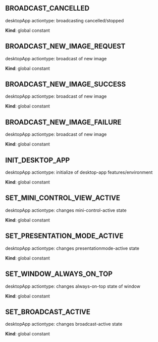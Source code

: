 <a id="broadcast95cancelled"></a>

## BROADCAST\_CANCELLED
desktopApp actiontype: broadcasting cancelled/stopped

**Kind**: global constant  
<a id="broadcast95new95image95request"></a>

## BROADCAST\_NEW\_IMAGE\_REQUEST
desktopApp actiontype: broadcast of new image

**Kind**: global constant  
<a id="broadcast95new95image95success"></a>

## BROADCAST\_NEW\_IMAGE\_SUCCESS
desktopApp actiontype: broadcast of new image

**Kind**: global constant  
<a id="broadcast95new95image95failure"></a>

## BROADCAST\_NEW\_IMAGE\_FAILURE
desktopApp actiontype: broadcast of new image

**Kind**: global constant  
<a id="init95desktop95app"></a>

## INIT\_DESKTOP\_APP
desktopApp actiontype: initialize of desktop-app features/environment

**Kind**: global constant  
<a id="set95mini95control95view95active"></a>

## SET\_MINI\_CONTROL\_VIEW\_ACTIVE
desktopApp actiontype: changes mini-control-active state

**Kind**: global constant  
<a id="set95presentation95mode95active"></a>

## SET\_PRESENTATION\_MODE\_ACTIVE
desktopApp actiontype: changes presentationmode-active state

**Kind**: global constant  
<a id="set95window95always95on95top"></a>

## SET\_WINDOW\_ALWAYS\_ON\_TOP
desktopApp actiontype: changes always-on-top state of window

**Kind**: global constant  
<a id="set95broadcast95active"></a>

## SET\_BROADCAST\_ACTIVE
desktopApp actiontype: changes broadcast-active state

**Kind**: global constant  
